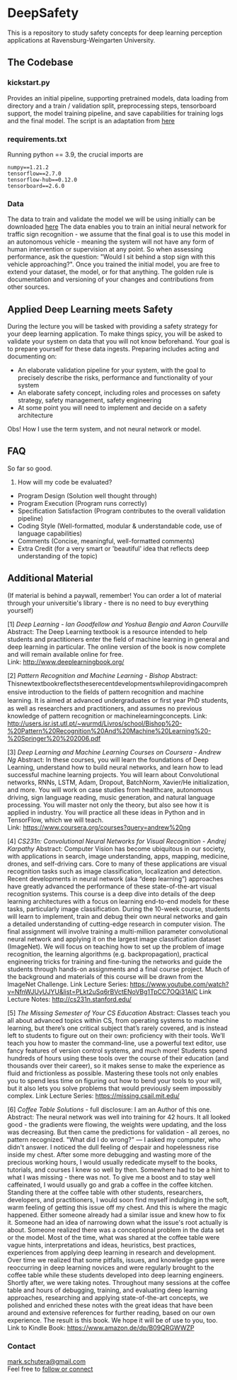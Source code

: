 # DeepSafety
This is a repository to study safety concepts for deep learning perception applications at Ravensburg-Weingarten University.

## The Codebase
### kickstart.py
Provides an initial pipeline, supporting pretrained models, data loading from directory and a train / validation split, preprocessing steps, tensorboard support, the model training pipeline, and save capabilities for training logs and the final model. The script is an adaptation from [here](https://www.tensorflow.org/tutorials/images/transfer_learning_with_hub)

### requirements.txt
Running python == 3.9, the crucial imports are
```
numpy==1.21.2
tensorflow==2.7.0
tensorflow-hub==0.12.0
tensorboard==2.6.0
```

### Data
The data to train and validate the model we will be using initially can be downloaded [here](https://www.kaggle.com/meowmeowmeowmeowmeow/gtsrb-german-traffic-sign/download)
The data enables you to train an initial neural network for traffic sign recognition - we assume that the final goal is to use this model in an autonomous vehicle - meaning the system will not have any form of human intervention or supervision at any point. So when assessing performance, ask the question: "Would I sit behind a stop sign with this vehicle approaching?".
Once you trained the initial model, you are free to extend your dataset, the model, or for that anything. The golden rule is documentation and versioning of your changes and contributions from other sources.

## Applied Deep Learning meets Safety
During the lecture you will be tasked with providing a safety strategy for your deep learning application.
To make things spicy, you will be asked to validate your system on data that you will not know beforehand.
Your goal is to prepare yourself for these data ingests. 
Preparing includes acting and documenting on:
- An elaborate validation pipeline for your system, with the goal to precisely describe the risks, performance and functionality of your system
- An elaborate safety concept, including roles and processes on safety strategy, safety management, safety engineering 
- At some point you will need to implement and decide on a safety architecture

Obs! How I use the term system, and not neural network or model. 

## FAQ
So far so good.
1. How will my code be evaluated?
- Program Design (Solution well thought through)
- Program Execution (Program runs correctly)
- Specification Satisfaction (Program contributes to the overall validation pipeline)
- Coding Style (Well-formatted, modular & understandable code, use of language capabilities)
- Comments (Concise, meaningful, well-formatted comments)
- Extra Credit (for a very smart or 'beautiful' idea that reflects deep understanding of the topic)


## Additional Material
(If material is behind a paywall, remember! You can order a lot of material through your universitie's library - there is no need to buy everything yourself)

  [1] *Deep Learning - Ian Goodfellow and Yoshua Bengio and Aaron Courville*  
  Abstract: The Deep Learning textbook is a resource intended to help students and practitioners enter the field of machine learning in general and deep learning in particular. The online version of the book is now complete and will remain available online for free.  
  Link: http://www.deeplearningbook.org/
  
  [2] *Pattern Recognition and Machine Learning - Bishop*
  Abstract: Thisnewtextbookreﬂectstheserecentdevelopmentswhileprovidingacomprehensive introduction to the ﬁelds of pattern recognition and machine learning. It is aimed at advanced undergraduates or ﬁrst year PhD students, as well as researchers and practitioners, and assumes no previous knowledge of pattern recognition or machinelearningconcepts. 
  Link: http://users.isr.ist.utl.pt/~wurmd/Livros/school/Bishop%20-%20Pattern%20Recognition%20And%20Machine%20Learning%20-%20Springer%20%202006.pdf 
 
 [3] *Deep Learning and Machine Learning Courses on Coursera - Andrew Ng*
 Abstract: In these courses, you will learn the foundations of Deep Learning, understand how to build neural networks, and learn how to lead successful machine learning projects. You will learn about Convolutional networks, RNNs, LSTM, Adam, Dropout, BatchNorm, Xavier/He initialization, and more. You will work on case studies from healthcare, autonomous driving, sign language reading, music generation, and natural language processing. You will master not only the theory, but also see how it is applied in industry. You will practice all these ideas in Python and in TensorFlow, which we will teach.   
   Link: https://www.coursera.org/courses?query=andrew%20ng 
 
 [4] *CS231n: Convolutional Neural Networks for Visual Recognition - Andrej Karpathy*
 Abstract: Computer Vision has become ubiquitous in our society, with applications in search, image understanding, apps, mapping, medicine, drones, and self-driving cars. Core to many of these applications are visual recognition tasks such as image classification, localization and detection. Recent developments in neural network (aka “deep learning”) approaches have greatly advanced the performance of these state-of-the-art visual recognition systems. This course is a deep dive into details of the deep learning architectures with a focus on learning end-to-end models for these tasks, particularly image classification. During the 10-week course, students will learn to implement, train and debug their own neural networks and gain a detailed understanding of cutting-edge research in computer vision. The final assignment will involve training a multi-million parameter convolutional neural network and applying it on the largest image classification dataset (ImageNet). We will focus on teaching how to set up the problem of image recognition, the learning algorithms (e.g. backpropagation), practical engineering tricks for training and fine-tuning the networks and guide the students through hands-on assignments and a final course project. Much of the background and materials of this course will be drawn from the ImageNet Challenge. 
   Link Lecture Series: https://www.youtube.com/watch?v=NfnWJUyUJYU&list=PLkt2uSq6rBVctENoVBg1TpCC7OQi31AlC 
   Link Lecture Notes: http://cs231n.stanford.edu/
   
 [5] *The Missing Semester of Your CS Education*
 Abstract: Classes teach you all about advanced topics within CS, from operating systems to machine learning, but there’s one critical subject that’s rarely covered, and is instead left to students to figure out on their own: proficiency with their tools. We’ll teach you how to master the command-line, use a powerful text editor, use fancy features of version control systems, and much more!
Students spend hundreds of hours using these tools over the course of their education (and thousands over their career), so it makes sense to make the experience as fluid and frictionless as possible. Mastering these tools not only enables you to spend less time on figuring out how to bend your tools to your will, but it also lets you solve problems that would previously seem impossibly complex.
   Link Lecture Series: https://missing.csail.mit.edu/
 
 [6] *Coffee Table Solutions* - full disclosure: I am an Author of this one.
 Abstract: The neural network was well into training for 42 hours. It all looked good - the gradients were flowing, the weights were updating, and the loss was decreasing. But then came the predictions for validation - all zeroes, no pattern recognized. "What did I do wrong?" — I asked my computer, who didn't answer. I noticed the dull feeling of despair and hopelessness rise inside my chest. After some more debugging and wasting more of the precious working hours, I would usually rededicate myself to the books, tutorials, and courses I knew so well by then. Somewhere had to be a hint to what I was missing - there was not. To give me a boost and to stay well caffeinated, I would usually go and grab a coffee in the coffee kitchen. Standing there at the coffee table with other students, researchers, developers, and practitioners, I would soon find myself indulging in the soft, warm feeling of getting this issue off my chest. And this is where the magic happened. Either someone already had a similar issue and knew how to fix it. Someone had an idea of narrowing down what the issue's root actually is about. Someone realized there was a conceptional problem in the data set or the model. Most of the time, what was shared at the coffee table were vague hints, interpretations and ideas, heuristics, best practices, experiences from applying deep learning in research and development. Over time we realized that some pitfalls, issues, and knowledge gaps were reoccurring in deep learning novices and were regularly brought to the coffee table while these students developed into deep learning engineers. Shortly after, we were taking notes. Throughout many sessions at the coffee table and hours of debugging, training, and evaluating deep learning approaches, researching and applying state-of-the-art concepts, we polished and enriched these notes with the great ideas that have been around and extensive references for further reading, based on our own experience. The result is this book. We hope it will be of use to you, too.
  Link to Kindle Book: https://www.amazon.de/dp/B09QRGWWZP

### Contact
mark.schutera@gmail.com\
Feel free to [follow or connect](https://www.linkedin.com/in/schuteramark/)
